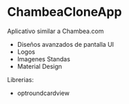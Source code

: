 # ChambeaCloneApp

Aplicativo similar a Chambea.com

- Diseños avanzados de pantalla UI 
- Logos
- Imagenes Standas
- Material Design

Librerias:

- optroundcardview
